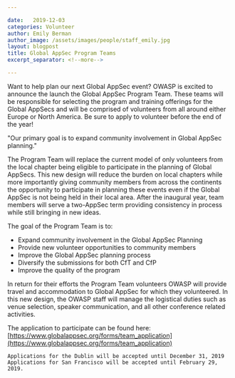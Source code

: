 ```yaml
---

date:   2019-12-03
categories: Volunteer
author: Emily Berman
author_image: /assets/images/people/staff_emily.jpg
layout: blogpost
title: Global AppSec Program Teams
excerpt_separator: <!--more-->

---
```


Want to help plan our next Global AppSec event? OWASP is excited to announce the launch the Global AppSec Program Team. These teams will be responsible for selecting the program and training offerings for the Global AppSecs and will be comprised of volunteers from all around either Europe or North America. Be sure to apply to volunteer before the end of the year!<!--more--> 

<p class="callout-mono right">"Our primary goal is to expand community involvement in Global AppSec planning."</p>

The Program Team will replace the current model of only volunteers from the local chapter being eligible to participate in the planning of Global AppSecs. This new design will reduce the burden on local chapters while more importantly giving community members from across the continents the opportunity to participate in planning these events even if the Global AppSec is not being held in their local area. After the inaugural year, team members will serve a two-AppSec term providing consistency in process while still bringing in new ideas.

The goal of the Program Team is to:
- Expand community involvement in the Global AppSec Planning
- Provide new volunteer opportunities to community members
- Improve the Global AppSec planning process
- Diversify the submissions for both CfT and CfP
- Improve the quality of the program

In return for their efforts the Program Team volunteers OWASP will provide travel and accommodation to Global AppSec for which they volunteered. In this new design, the OWASP staff will manage the logistical duties such as venue selection, speaker communication, and all other conference related activities.

The application to participate can be found here: [https://www.globalappsec.org/forms/team_application](https://www.globalappsec.org/forms/team_application)

```
Applications for the Dublin will be accepted until December 31, 2019
Applications for San Francisco will be accepted until February 29, 2019.
````
